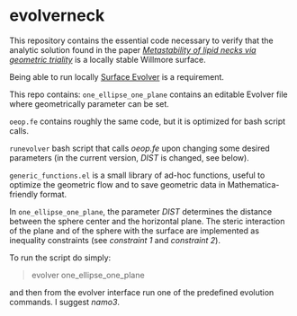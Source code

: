 # evolverneck

This repository contains the essential code necessary to verify that the analytic solution found in the paper [*Metastability of lipid necks via geometric triality*](https://arxiv.org/abs/2101.01161) is a locally stable Willmore surface.

Being able to run locally [Surface Evolver](http://facstaff.susqu.edu/brakke/evolver/evolver.html) is a requirement.

This repo contains:
`one_ellipse_one_plane` contains an editable Evolver file where geometrically parameter can be set.

`oeop.fe` contains roughly the same code, but it is optimized for bash script calls. 

`runevolver` bash script that calls _oeop.fe_ upon changing some desired parameters (in the current version, _DIST_ is changed, see below).

`generic_functions.el` is a small library of ad-hoc functions, useful to optimize the geometric flow and to save geometric data in Mathematica-friendly format.

In `one_ellipse_one_plane`, the parameter _DIST_ determines the distance between the sphere center and the horizontal plane. The steric interaction of the plane and of the sphere with the surface are implemented as inequality constraints (see _constraint 1_ and _constraint 2_). 

To run the script do simply:

> evolver one_ellipse_one_plane

and then from the evolver interface run one of the predefined evolution commands. I suggest _namo3_. 
